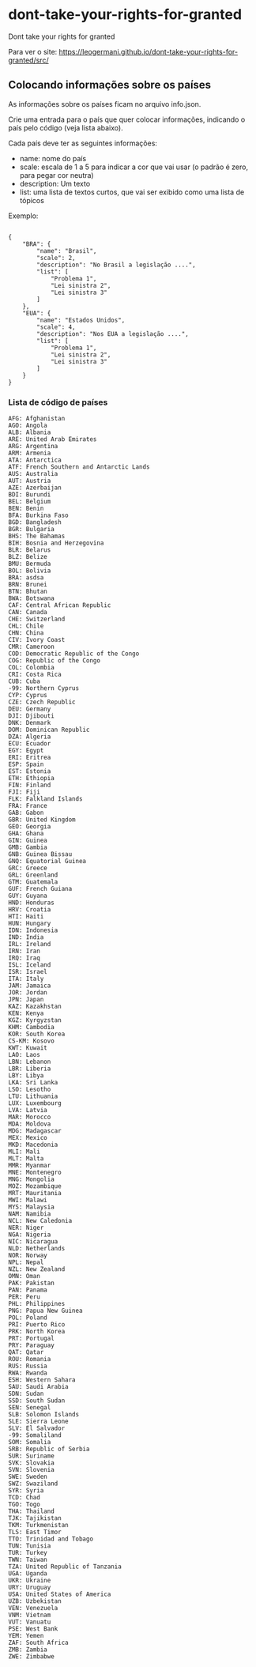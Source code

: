# dont-take-your-rights-for-granted
Dont take your rights for granted 

Para ver o site: https://leogermani.github.io/dont-take-your-rights-for-granted/src/


## Colocando informações sobre os países

As informações sobre os países ficam no arquivo info.json.

Crie uma entrada para o país que quer colocar informações, indicando o país pelo código (veja lista abaixo).

Cada país deve ter as seguintes informações:

* name: nome do país
* scale: escala de 1 a 5 para indicar a cor que vai usar (o padrão é zero, para pegar cor neutra)
* description: Um texto
* list: uma lista de textos curtos, que vai ser exibido como uma lista de tópicos

Exemplo:

```

{   
    "BRA": {
        "name": "Brasil",
        "scale": 2,
        "description": "No Brasil a legislação ....",
        "list": [
            "Problema 1",
            "Lei sinistra 2",
            "Lei sinistra 3"
        ]
    },
    "EUA": {
        "name": "Estados Unidos",
        "scale": 4,
        "description": "Nos EUA a legislação ....",
        "list": [
            "Problema 1",
            "Lei sinistra 2",
            "Lei sinistra 3"
        ]
    }
}

```

### Lista de código de países

```
AFG: Afghanistan
AGO: Angola
ALB: Albania
ARE: United Arab Emirates
ARG: Argentina
ARM: Armenia
ATA: Antarctica
ATF: French Southern and Antarctic Lands
AUS: Australia
AUT: Austria
AZE: Azerbaijan
BDI: Burundi
BEL: Belgium
BEN: Benin
BFA: Burkina Faso
BGD: Bangladesh
BGR: Bulgaria
BHS: The Bahamas
BIH: Bosnia and Herzegovina
BLR: Belarus
BLZ: Belize
BMU: Bermuda
BOL: Bolivia
BRA: asdsa
BRN: Brunei
BTN: Bhutan
BWA: Botswana
CAF: Central African Republic
CAN: Canada
CHE: Switzerland
CHL: Chile
CHN: China
CIV: Ivory Coast
CMR: Cameroon
COD: Democratic Republic of the Congo
COG: Republic of the Congo
COL: Colombia
CRI: Costa Rica
CUB: Cuba
-99: Northern Cyprus
CYP: Cyprus
CZE: Czech Republic
DEU: Germany
DJI: Djibouti
DNK: Denmark
DOM: Dominican Republic
DZA: Algeria
ECU: Ecuador
EGY: Egypt
ERI: Eritrea
ESP: Spain
EST: Estonia
ETH: Ethiopia
FIN: Finland
FJI: Fiji
FLK: Falkland Islands
FRA: France
GAB: Gabon
GBR: United Kingdom
GEO: Georgia
GHA: Ghana
GIN: Guinea
GMB: Gambia
GNB: Guinea Bissau
GNQ: Equatorial Guinea
GRC: Greece
GRL: Greenland
GTM: Guatemala
GUF: French Guiana
GUY: Guyana
HND: Honduras
HRV: Croatia
HTI: Haiti
HUN: Hungary
IDN: Indonesia
IND: India
IRL: Ireland
IRN: Iran
IRQ: Iraq
ISL: Iceland
ISR: Israel
ITA: Italy
JAM: Jamaica
JOR: Jordan
JPN: Japan
KAZ: Kazakhstan
KEN: Kenya
KGZ: Kyrgyzstan
KHM: Cambodia
KOR: South Korea
CS-KM: Kosovo
KWT: Kuwait
LAO: Laos
LBN: Lebanon
LBR: Liberia
LBY: Libya
LKA: Sri Lanka
LSO: Lesotho
LTU: Lithuania
LUX: Luxembourg
LVA: Latvia
MAR: Morocco
MDA: Moldova
MDG: Madagascar
MEX: Mexico
MKD: Macedonia
MLI: Mali
MLT: Malta
MMR: Myanmar
MNE: Montenegro
MNG: Mongolia
MOZ: Mozambique
MRT: Mauritania
MWI: Malawi
MYS: Malaysia
NAM: Namibia
NCL: New Caledonia
NER: Niger
NGA: Nigeria
NIC: Nicaragua
NLD: Netherlands
NOR: Norway
NPL: Nepal
NZL: New Zealand
OMN: Oman
PAK: Pakistan
PAN: Panama
PER: Peru
PHL: Philippines
PNG: Papua New Guinea
POL: Poland
PRI: Puerto Rico
PRK: North Korea
PRT: Portugal
PRY: Paraguay
QAT: Qatar
ROU: Romania
RUS: Russia
RWA: Rwanda
ESH: Western Sahara
SAU: Saudi Arabia
SDN: Sudan
SSD: South Sudan
SEN: Senegal
SLB: Solomon Islands
SLE: Sierra Leone
SLV: El Salvador
-99: Somaliland
SOM: Somalia
SRB: Republic of Serbia
SUR: Suriname
SVK: Slovakia
SVN: Slovenia
SWE: Sweden
SWZ: Swaziland
SYR: Syria
TCD: Chad
TGO: Togo
THA: Thailand
TJK: Tajikistan
TKM: Turkmenistan
TLS: East Timor
TTO: Trinidad and Tobago
TUN: Tunisia
TUR: Turkey
TWN: Taiwan
TZA: United Republic of Tanzania
UGA: Uganda
UKR: Ukraine
URY: Uruguay
USA: United States of America
UZB: Uzbekistan
VEN: Venezuela
VNM: Vietnam
VUT: Vanuatu
PSE: West Bank
YEM: Yemen
ZAF: South Africa
ZMB: Zambia
ZWE: Zimbabwe
```
